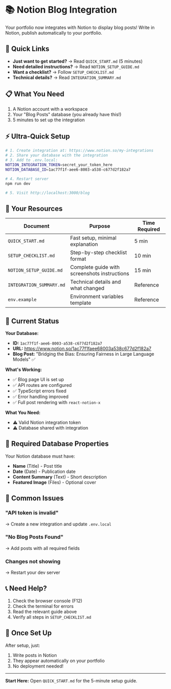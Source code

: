 # 📚 Notion Blog Integration

Your portfolio now integrates with Notion to display blog posts! Write in Notion, publish automatically to your portfolio.

## 🚀 Quick Links

- **Just want to get started?** → Read `QUICK_START.md` (5 minutes)
- **Need detailed instructions?** → Read `NOTION_SETUP_GUIDE.md`
- **Want a checklist?** → Follow `SETUP_CHECKLIST.md`
- **Technical details?** → Read `INTEGRATION_SUMMARY.md`

## 📋 What You Need

1. A Notion account with a workspace
2. Your "Blog Posts" database (you already have this!)
3. 5 minutes to set up the integration

## ⚡ Ultra-Quick Setup

```bash
# 1. Create integration at: https://www.notion.so/my-integrations
# 2. Share your database with the integration
# 3. Add to .env.local:
NOTION_INTEGRATION_TOKEN=secret_your_token_here
NOTION_DATABASE_ID=1ac77f1f-aee6-8003-a538-c677d2f182a7

# 4. Restart server
npm run dev

# 5. Visit http://localhost:3000/blog
```

## 📖 Your Resources

| Document | Purpose | Time Required |
|----------|---------|---------------|
| `QUICK_START.md` | Fast setup, minimal explanation | 5 min |
| `SETUP_CHECKLIST.md` | Step-by-step checklist format | 10 min |
| `NOTION_SETUP_GUIDE.md` | Complete guide with screenshots instructions | 15 min |
| `INTEGRATION_SUMMARY.md` | Technical details and what changed | Reference |
| `env.example` | Environment variables template | Reference |

## 🎯 Current Status

**Your Database:**
- **ID:** `1ac77f1f-aee6-8003-a538-c677d2f182a7`
- **URL:** https://www.notion.so/1ac77f1faee68003a538c677d2f182a7
- **Blog Post:** "Bridging the Bias: Ensuring Fairness in Large Language Models" ✅

**What's Working:**
- ✅ Blog page UI is set up
- ✅ API routes are configured
- ✅ TypeScript errors fixed
- ✅ Error handling improved
- ✅ Full post rendering with `react-notion-x`

**What You Need:**
- ⚠️ Valid Notion integration token
- ⚠️ Database shared with integration

## 🔧 Required Database Properties

Your Notion database must have:

- **Name** (Title) - Post title
- **Date** (Date) - Publication date
- **Content Summary** (Text) - Short description
- **Featured Image** (Files) - Optional cover

## 🐛 Common Issues

### "API token is invalid"
→ Create a new integration and update `.env.local`

### "No Blog Posts Found"
→ Add posts with all required fields

### Changes not showing
→ Restart your dev server

## 📞 Need Help?

1. Check the browser console (F12)
2. Check the terminal for errors
3. Read the relevant guide above
4. Verify all steps in `SETUP_CHECKLIST.md`

## 🎉 Once Set Up

After setup, just:
1. Write posts in Notion
2. They appear automatically on your portfolio
3. No deployment needed!

---

**Start Here:** Open `QUICK_START.md` for the 5-minute setup guide.

